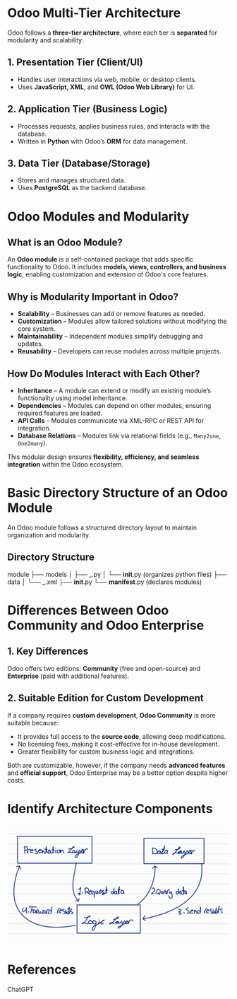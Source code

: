 # Odoo Multi-Tier Architecture

Odoo follows a **three-tier architecture**, where each tier is **separated** for modularity and scalability:

## 1. Presentation Tier (Client/UI)

- Handles user interactions via web, mobile, or desktop clients.
- Uses **JavaScript, XML**, and **OWL (Odoo Web Library)** for UI.

## 2. Application Tier (Business Logic)

- Processes requests, applies business rules, and interacts with the database.
- Written in **Python** with Odoo’s **ORM** for data management.

## 3. Data Tier (Database/Storage)

- Stores and manages structured data.
- Uses **PostgreSQL** as the backend database.

# Odoo Modules and Modularity

## What is an Odoo Module?

An **Odoo module** is a self-contained package that adds specific functionality to Odoo. It includes **models, views, controllers, and business logic**, enabling customization and extension of Odoo's core features.

## Why is Modularity Important in Odoo?

- **Scalability** – Businesses can add or remove features as needed.
- **Customization** – Modules allow tailored solutions without modifying the core system.
- **Maintainability** – Independent modules simplify debugging and updates.
- **Reusability** – Developers can reuse modules across multiple projects.

## How Do Modules Interact with Each Other?

- **Inheritance** – A module can extend or modify an existing module’s functionality using model inheritance.
- **Dependencies** – Modules can depend on other modules, ensuring required features are loaded.
- **API Calls** – Modules communicate via XML-RPC or REST API for integration.
- **Database Relations** – Modules link via relational fields (e.g., `Many2one`, `One2many`).

This modular design ensures **flexibility, efficiency, and seamless integration** within the Odoo ecosystem.

# Basic Directory Structure of an Odoo Module

An Odoo module follows a structured directory layout to maintain organization and modularity.

## **Directory Structure**

module
├── models
│ ├── _.py
│ └── **init**.py (organizes python files)
├── data
│ └── _.xml
├── **init**.py
└── **manifest**.py (declares modules)

# Differences Between Odoo Community and Odoo Enterprise

## **1. Key Differences**

Odoo offers two editions: **Community** (free and open-source) and **Enterprise** (paid with additional features).

## **2. Suitable Edition for Custom Development**

If a company requires **custom development**, **Odoo Community** is more suitable because:

- It provides full access to the **source code**, allowing deep modifications.
- No licensing fees, making it cost-effective for in-house development.
- Greater flexibility for custom business logic and integrations.

Both are customizable, however, if the company needs **advanced features** and **official support**, Odoo Enterprise may be a better option despite higher costs.

# Identify Architecture Components

![](./sketch.jpeg)

# References

[](https://www.odoo.com/documentation/17.0/developer/tutorials/server_framework_101/01_architecture.html)
[](https://www.reddit.com/r/Odoo/comments/17crtnh/can_community_edition_match_the_features_of/?rdt=63420)
ChatGPT
